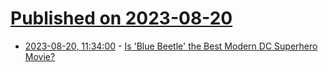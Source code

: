 # [Published on 2023-08-20](index.md)

* [2023-08-20, 11:34:00](https://entertainment.slashdot.org/story/23/08/20/0320236/is-blue-beetle-the-best-modern-dc-superhero-movie?utm_source=rss1.0mainlinkanon&utm_medium=feed) - [Is 'Blue Beetle' the Best Modern DC Superhero Movie?](https://entertainment.slashdot.org/story/23/08/20/0320236/is-blue-beetle-the-best-modern-dc-superhero-movie?utm_source=rss1.0mainlinkanon&utm_medium=feed)
